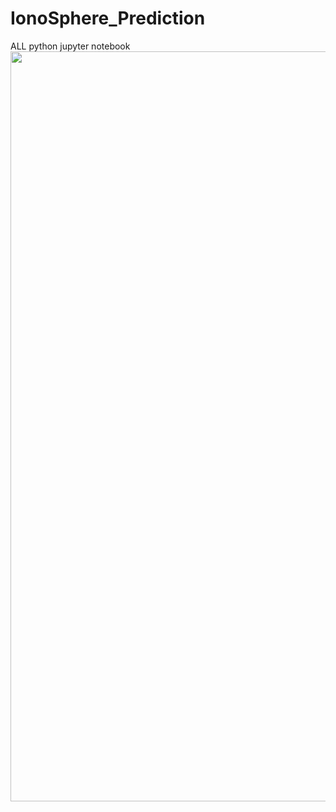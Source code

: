 # IonoSphere_Prediction
ALL python jupyter notebook
<img src="https://github.com/rpjinu/IonoSphere_Prediction/blob/main/IonoSphere.ipynb" width="1200">
